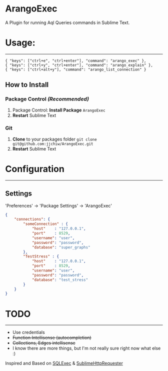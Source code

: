 ArangoExec
=========

A Plugin for running Aql Queries commands in Sublime Text.

# Usage:
--------

```
{ "keys": ["ctrl+e", "ctrl+enter"], "command": "arango_exec" },
{ "keys": ["ctrl+y", "ctrl+enter"], "command": "arango_explain" },
{ "keys": ["ctrl+alt+y"], "command": "arango_list_connection" }
```

## How to Install

### Package Control *(Recommended)*

1. Package Control: **Install Package** `ArangoExec`
2. **Restart** Sublime Text

### Git

1. **Clone** to your packages folder `git clone git@github.com:jjchiw/ArangoExec.git`
2. **Restart** Sublime Text

# Configuration
---------------

Settings
--------

'Preferences' -> 'Package Settings' -> 'ArangoExec'

```json
{
    "connections": {
    	"someConnection" : {
    		"host"    : "127.0.0.1",
			"port"    : 8529,
			"username": "user",
			"password": "password",
			"database": "super_graphs"
    	},
    	"TestStress" : {
    		"host"    : "127.0.0.1",
			"port"    : 8529,
			"username": "user",
			"password": "password",
			"database": "test_stress"
    	}
    }
}
```

# TODO
--------

* Use credentials
* ~~Function Intellisense (autocompletion)~~
* ~~Collections, Edges intellisense~~
* I know there are more things, but I'm not really sure right now what else :)

Inspired and Based on [SQLExec](https://sublime.wbond.net/packages/SQLExec) & [SublimeHttpRequester](https://github.com/braindamageinc/SublimeHttpRequester)
